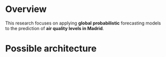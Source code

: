 # Overview

This research focuses on applying **global** **probabilistic** forecasting models to the prediction of **air quality levels in Madrid**.

# Possible architecture

